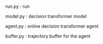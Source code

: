 run.py : run

model.py : decision transformer model

agent.py : online decision transformer agent

buffer.py : trajectory buffer for the agent
